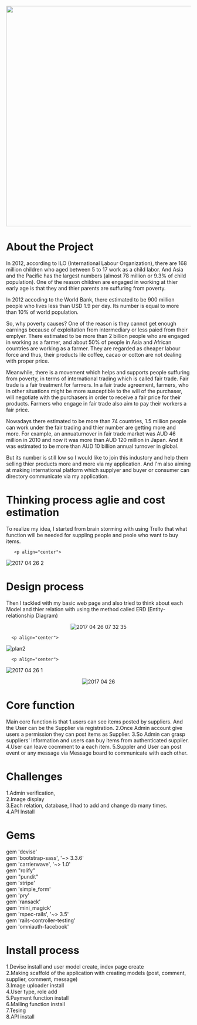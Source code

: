 <p align="center">
<img src="https://image.ibb.co/fNvzqk/githublogofe.png" width="600" />
</p>




# About the Project

In 2012, according to ILO (International Labour Organization), there are 168 million children who aged between 5 to 17 work as a child labor.
And Asia and the Pacific has the largest numbers (almost 78 million or 9.3% of child population).
One of the reason children are engaged in working at thier early age is that they and thier parents are suffuring from poverty.

In 2012 accoding to the World Bank, there estimated to be 900 million people who lives less than USD 1.9 per day.
Its number is equal to more than 10% of world population.

So, why poverty causes?
One of the reason is they cannot get enough earnings because of exploitation from intermediary or less paied from their emplyer.
There estimated to be more than 2 billion people who are engaged in working as a farmer, and about 50% of people in Asia and African countries are working as a farmer.
They are regarded as cheaper labour force and thus, their products lile coffee, cacao or cotton are not dealing with proper price.


Meanwhile, there is a movement which helps and supports people suffuring from poverty, in terms of international trading which is called fair trade.
Fair trade is a fair treatment for farmers. In a fair trade agreement, farmers, who in other situations might be more susceptible to the will of the purchaser, will negotiate with the purchasers in order to receive a fair price for their products. Farmers who engage in fair trade also aim to pay their workers a fair price.

Nowadays there estimated to be more than 74 countries, 1.5 million people can work under the fair trading and thier number are getting more and more.
For example, an annuaturnover in fair trade market was AUD 46 million in 2010 and now it was more than AUD 120 million in Japan.
And it was estimated to be more than AUD 10 billion annual turnover in global.

But its number is still low so I would like to join this industory and help them selling thier products more and more via my application.
And I'm also aiming at making international platform which supplyer and buyer or consumer can directory communicate via my application.





# Thinking process    aglie and cost estimation
To realize my idea, I started from brain storming with using Trello that what function will be needed for suppling people and peole who want to buy items.  

       <p align="center">
<img src="https://image.ibb.co/gUmgmQ/2017_04_26_2.png" alt="2017 04 26 2" border="0" />  
      </p>

# Design process
Then I tackled with my basic web page and also tried to think about each Model and thier relation with using the method called ERD (Entity-relationship Diagram)  
      <p align="center">
<img src="https://image.ibb.co/d5yNt5/2017_04_26_07_32_35.png" alt="2017 04 26 07 32 35" border="0" />  
      </p>

      <p align="center">
<img src="https://image.ibb.co/fvmLfk/plan2.jpg" alt="plan2" border="0" />  
      </p>

      <p align="center">
<img src="https://image.ibb.co/dM2nRQ/2017_04_26_1.png" alt="2017 04 26 1" border="0" />  
      </p>
      <p align="center">
<img src="https://image.ibb.co/dpcMmQ/2017_04_26.png" alt="2017 04 26" border="0" />  
      </p>


# Core function
Main core function is that
1.users can see items posted by suppliers. And the User can be the Supplier via registration.
2.Once Admin account give users a permission they can post items as Supplier.
3.So Admin can grasp suppliers' information and users can buy items from authenticated supplier.
4.User can leave cocmment to a each item.
5.Suppler and User can post event or any message via Message board to communicate with each other.



# Challenges
1.Admin verification,  
2.Image display  
3.Each relation, database, I had to add and change db many times.  
4.API Install  



# Gems
gem 'devise'  
gem 'bootstrap-sass', '~> 3.3.6'  
gem 'carrierwave', '~> 1.0'  
gem "rolify"  
gem "pundit"  
gem 'stripe'  
gem 'simple_form'  
gem 'pry'  
gem 'ransack'  
gem 'mini_magick'  
gem 'rspec-rails', '~> 3.5'  
gem 'rails-controller-testing'  
gem 'omniauth-facebook'  


# Install process
1.Devise install and user model create, index page create  
2.Making scaffold of the application with creating models (post, comment, supplier, comment, message)  
3.Image uploader install  
4.User type, role add  
5.Payment function install  
6.Mailing function install  
7.Tesing  
8.API install  

